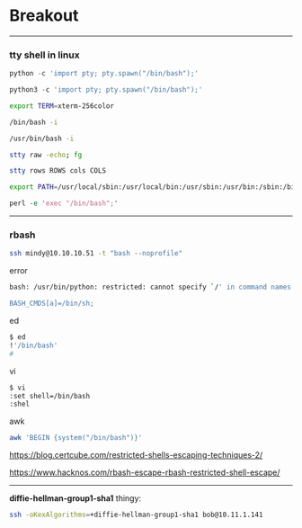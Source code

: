 # Breakout 
------------

### tty shell in linux

```python
python -c 'import pty; pty.spawn("/bin/bash");'
```

```python
python3 -c 'import pty; pty.spawn("/bin/bash");'
```

```bash
export TERM=xterm-256color
```

```bash
/bin/bash -i 

/usr/bin/bash -i
```

```bash
stty raw -echo; fg

stty rows ROWS cols COLS
```

```bash
export PATH=/usr/local/sbin:/usr/local/bin:/usr/sbin:/usr/bin:/sbin:/bin:/usr/games:/usr/local/games:/snap/bin:/root/.local/bin:$PATH
```

```perl
perl -e 'exec "/bin/bash";'
```


------------------------

### rbash

```bash
ssh mindy@10.10.10.51 -t "bash --noprofile"
```

error 
```bash
bash: /usr/bin/python: restricted: cannot specify `/' in command names

BASH_CMDS[a]=/bin/sh;
```

ed
```bash
$ ed
!'/bin/bash'
#
```

vi
```bash
$ vi
:set shell=/bin/bash
:shel
```

awk
```bash
awk 'BEGIN {system("/bin/bash")}'
```

https://blog.certcube.com/restricted-shells-escaping-techniques-2/

https://www.hacknos.com/rbash-escape-rbash-restricted-shell-escape/


-----------------------

**diffie-hellman-group1-sha1** thingy:
```bash
ssh -oKexAlgorithms=+diffie-hellman-group1-sha1 bob@10.11.1.141
```
